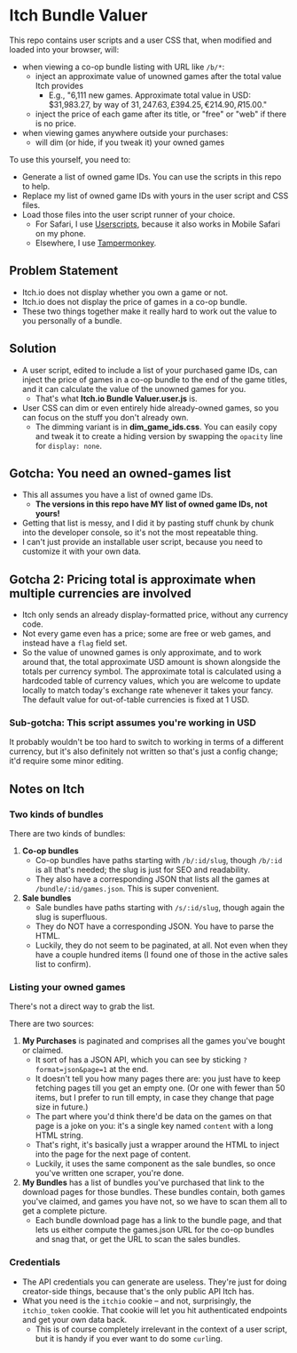 # Itch Bundle Valuer
This repo contains user scripts and a user CSS that, when modified and loaded into your browser, will:

* when viewing a co-op bundle listing with URL like `/b/*`:
    * inject an approximate value of unowned games after the total value Itch provides
        * E.g., "6,111 new games. Approximate total value in USD: $31,983.27, by way of $31,247.63, £394.25, €214.90, R$15.00."
    * inject the price of each game after its title, or "free" or "web" if there is no price.
* when viewing games anywhere outside your purchases:
    * will dim (or hide, if you tweak it) your owned games

To use this yourself, you need to:

* Generate a list of owned game IDs. You can use the scripts in this repo to help.
* Replace my list of owned game IDs with yours in the user script and CSS files.
* Load those files into the user script runner of your choice.
    * For Safari, I use [Userscripts](https://github.com/quoid/userscripts), because it also works in Mobile Safari on my phone.
    * Elsewhere, I use [Tampermonkey](https://www.tampermonkey.net).

## Problem Statement
* Itch.io does not display whether you own a game or not.
* Itch.io does not display the price of games in a co-op bundle.
* These two things together make it really hard to work out the value to you personally of a bundle.

## Solution
* A user script, edited to include a list of your purchased game IDs, can inject the price of games in a co-op bundle to the end of the game titles, and it can calculate the value of the unowned games for you.
    * That's what **Itch.io Bundle Valuer.user.js** is.
* User CSS can dim or even entirely hide already-owned games, so you can focus on the stuff you don't already own.
    * The dimming variant is in **dim_game_ids.css**. You can easily copy and tweak it to create a hiding version by swapping the `opacity` line for `display: none`.

## Gotcha: You need an owned-games list
* This all assumes you have a list of owned game IDs.
    * **The versions in this repo have MY list of owned game IDs, not yours!**
* Getting that list is messy, and I did it by pasting stuff chunk by chunk into the developer console, so it's not the most repeatable thing.
* I can't just provide an installable user script, because you need to customize it with your own data.

## Gotcha 2: Pricing total is approximate when multiple currencies are involved
* Itch only sends an already display-formatted price, without any currency code.
* Not every game even has a price; some are free or web games, and instead have a `flag` field set.
* So the value of unowned games is only approximate, and to work around that, the total approximate USD amount is shown alongside the totals per currency symbol. The approximate total is calculated using a hardcoded table of currency values, which you are welcome to update locally to match today's exchange rate whenever it takes your fancy. The default value for out-of-table currencies is fixed at 1 USD.

### Sub-gotcha: This script assumes you're working in USD
It probably wouldn't be too hard to switch to working in terms of a different currency, but it's also definitely not written so that's just a config change; it'd require some minor editing.

## Notes on Itch
### Two kinds of bundles
There are two kinds of bundles:
1. **Co-op bundles**
    * Co-op bundles have paths starting with `/b/:id/slug`, though `/b/:id` is all that's needed; the slug is just for SEO and readability.
    * They also have a corresponding JSON that lists all the games at `/bundle/:id/games.json`. This is super convenient.
2. **Sale bundles**
    * Sale bundles have paths starting with `/s/:id/slug`, though again the slug is superfluous.
    * They do NOT have a corresponding JSON. You have to parse the HTML.
    * Luckily, they do not seem to be paginated, at all. Not even when they have a couple hundred items (I found one of those in the active sales list to confirm).

### Listing your owned games
There's not a direct way to grab the list.

There are two sources:
1. **My Purchases** is paginated and comprises all the games you've bought or claimed.
    * It sort of has a JSON API, which you can see by sticking `?format=json&page=1` at the end.
    * It doesn't tell you how many pages there are: you just have to keep fetching pages till you get an empty one. (Or one with fewer than 50 items, but I prefer to run till empty, in case they change that page size in future.)
    * The part where you'd think there'd be data on the games on that page is a joke on you: it's a single key named `content` with a long HTML string.
    * That's right, it's basically just a wrapper around the HTML to inject into the page for the next page of content.
    * Luckily, it uses the same component as the sale bundles, so once you've written one scraper, you're done.
2. **My Bundles** has a list of bundles you've purchased that link to the download pages for those bundles. These bundles contain, both games you've claimed, and games you have not, so we have to scan them all to get a complete picture.
    * Each bundle download page has a link to the bundle page, and that lets us either compute the games.json URL for the co-op bundles and snag that, or get the URL to scan the sales bundles.

### Credentials
* The API credentials you can generate are useless. They're just for doing creator-side things, because that's the only public API Itch has.
* What you need is the `itchio` cookie – and not, surprisingly, the `itchio_token` cookie. That cookie will let you hit authenticated endpoints and get your own data back.
    * This is of course completely irrelevant in the context of a user script, but it is handy if you ever want to do some `curl`ing.
